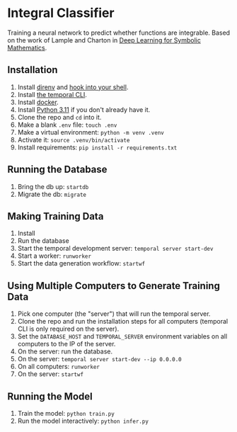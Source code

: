 # Integral Classifier

Training a neural network to predict whether functions are integrable. Based on the work of Lample and Charton in [Deep Learning for Symbolic Mathematics](https://arxiv.org/pdf/1912.01412).

## Installation

1. Install [direnv](https://direnv.net/) and [hook into your shell](https://direnv.net/docs/hook.html).
1. Install [the temporal CLI](https://learn.temporal.io/getting_started/python/dev_environment/#set-up-a-local-temporal-service-for-development-with-temporal-cli).
1. Install [docker](https://docs.docker.com/engine/install/).
1. Install [Python 3.11](https://www.python.org/downloads/) if you don't already have it.
1. Clone the repo and `cd` into it.
1. Make a blank `.env` file: `touch .env`
1. Make a virtual environment: `python -m venv .venv`
1. Activate it: `source .venv/bin/activate`
1. Install requirements: `pip install -r requirements.txt`

## Running the Database
1. Bring the db up: `startdb`
1. Migrate the db: `migrate`

## Making Training Data

1. Install
1. Run the database
1. Start the temporal development server: `temporal server start-dev`
1. Start a worker: `runworker`
1. Start the data generation workflow: `startwf`

## Using Multiple Computers to Generate Training Data

1. Pick one computer (the "server") that will run the temporal server.
1. Clone the repo and run the installation steps for all computers (temporal CLI is only required on the server).
1. Set the `DATABASE_HOST` and `TEMPORAL_SERVER` environment variables on all computers to the IP of the server.
1. On the server: run the database.
1. On the server: `temporal server start-dev --ip 0.0.0.0`
1. On all computers: `runworker`
1. On the server: `startwf`

## Running the Model

1. Train the model: `python train.py`
1. Run the model interactively: `python infer.py`